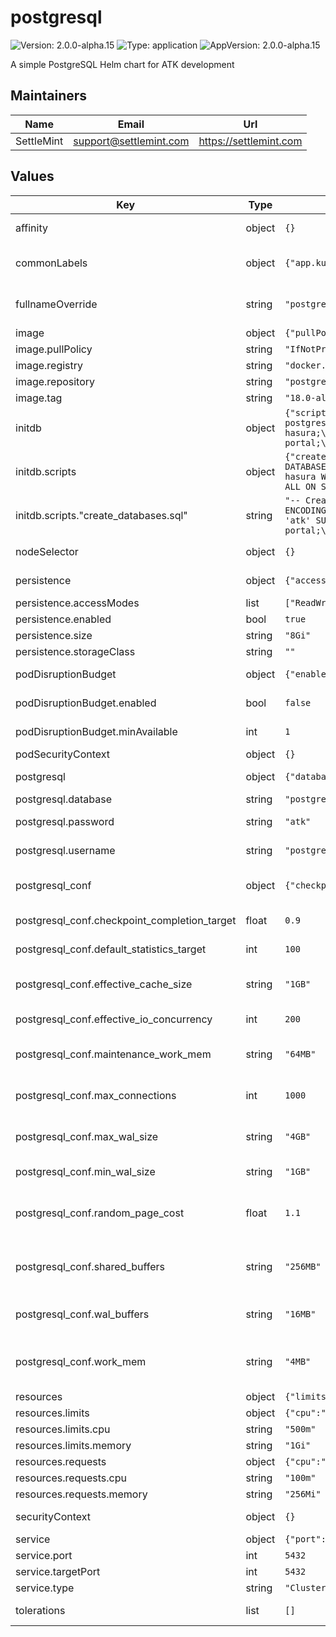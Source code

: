 # postgresql

![Version: 2.0.0-alpha.15](https://img.shields.io/badge/Version-2.0.0--alpha.15-informational?style=flat-square) ![Type: application](https://img.shields.io/badge/Type-application-informational?style=flat-square) ![AppVersion: 2.0.0-alpha.15](https://img.shields.io/badge/AppVersion-2.0.0--alpha.15-informational?style=flat-square)

A simple PostgreSQL Helm chart for ATK development

## Maintainers

| Name | Email | Url |
| ---- | ------ | --- |
| SettleMint | <support@settlemint.com> | <https://settlemint.com> |

## Values

| Key | Type | Default | Description |
|-----|------|---------|-------------|
| affinity | object | `{}` | Affinity for pod assignment (object) |
| commonLabels | object | `{"app.kubernetes.io/managed-by":"helm","kots.io/app-slug":"settlemint-atk"}` | Common labels to add to all PostgreSQL resources |
| fullnameOverride | string | `"postgresql"` | String to fully override common.names.fullname (string) |
| image | object | `{"pullPolicy":"IfNotPresent","registry":"docker.io","repository":"postgres","tag":"18.0-alpine"}` | Image configuration |
| image.pullPolicy | string | `"IfNotPresent"` | Image pull policy |
| image.registry | string | `"docker.io"` | Image registry |
| image.repository | string | `"postgres"` | Image repository |
| image.tag | string | `"18.0-alpine"` | Image tag |
| initdb | object | `{"scripts":{"create_databases.sql":"-- Create databases and users for all ATK services\nCREATE DATABASE blockscout;\nCREATE USER blockscout WITH PASSWORD 'atk' SUPERUSER;\nGRANT ALL PRIVILEGES ON DATABASE blockscout TO blockscout;\n\\c blockscout;\nGRANT ALL ON SCHEMA public TO blockscout;\n\n\\c postgres;\nCREATE DATABASE thegraph WITH ENCODING 'UTF8' LC_COLLATE='C' LC_CTYPE='C' TEMPLATE template0;\nCREATE USER thegraph WITH PASSWORD 'atk' SUPERUSER;\nGRANT ALL PRIVILEGES ON DATABASE thegraph TO thegraph;\n\\c thegraph;\nGRANT ALL ON SCHEMA public TO thegraph;\n\n\\c postgres;\nCREATE DATABASE hasura;\nCREATE USER hasura WITH PASSWORD 'atk' SUPERUSER;\nGRANT ALL PRIVILEGES ON DATABASE hasura TO hasura;\n\\c hasura;\nGRANT ALL ON SCHEMA public TO hasura;\n\n\\c postgres;\nCREATE DATABASE portal;\nCREATE USER portal WITH PASSWORD 'atk' SUPERUSER;\nGRANT ALL PRIVILEGES ON DATABASE portal TO portal;\n\\c portal;\nGRANT ALL ON SCHEMA public TO portal;\n\n\\c postgres;\nCREATE DATABASE txsigner;\nCREATE USER txsigner WITH PASSWORD 'atk' SUPERUSER;\nGRANT ALL PRIVILEGES ON DATABASE txsigner TO txsigner;\n\\c txsigner;\nGRANT ALL ON SCHEMA public TO txsigner;\n"}}` | Database initialization configuration (object) |
| initdb.scripts | object | `{"create_databases.sql":"-- Create databases and users for all ATK services\nCREATE DATABASE blockscout;\nCREATE USER blockscout WITH PASSWORD 'atk' SUPERUSER;\nGRANT ALL PRIVILEGES ON DATABASE blockscout TO blockscout;\n\\c blockscout;\nGRANT ALL ON SCHEMA public TO blockscout;\n\n\\c postgres;\nCREATE DATABASE thegraph WITH ENCODING 'UTF8' LC_COLLATE='C' LC_CTYPE='C' TEMPLATE template0;\nCREATE USER thegraph WITH PASSWORD 'atk' SUPERUSER;\nGRANT ALL PRIVILEGES ON DATABASE thegraph TO thegraph;\n\\c thegraph;\nGRANT ALL ON SCHEMA public TO thegraph;\n\n\\c postgres;\nCREATE DATABASE hasura;\nCREATE USER hasura WITH PASSWORD 'atk' SUPERUSER;\nGRANT ALL PRIVILEGES ON DATABASE hasura TO hasura;\n\\c hasura;\nGRANT ALL ON SCHEMA public TO hasura;\n\n\\c postgres;\nCREATE DATABASE portal;\nCREATE USER portal WITH PASSWORD 'atk' SUPERUSER;\nGRANT ALL PRIVILEGES ON DATABASE portal TO portal;\n\\c portal;\nGRANT ALL ON SCHEMA public TO portal;\n\n\\c postgres;\nCREATE DATABASE txsigner;\nCREATE USER txsigner WITH PASSWORD 'atk' SUPERUSER;\nGRANT ALL PRIVILEGES ON DATABASE txsigner TO txsigner;\n\\c txsigner;\nGRANT ALL ON SCHEMA public TO txsigner;\n"}` | Database initialization scripts |
| initdb.scripts."create_databases.sql" | string | `"-- Create databases and users for all ATK services\nCREATE DATABASE blockscout;\nCREATE USER blockscout WITH PASSWORD 'atk' SUPERUSER;\nGRANT ALL PRIVILEGES ON DATABASE blockscout TO blockscout;\n\\c blockscout;\nGRANT ALL ON SCHEMA public TO blockscout;\n\n\\c postgres;\nCREATE DATABASE thegraph WITH ENCODING 'UTF8' LC_COLLATE='C' LC_CTYPE='C' TEMPLATE template0;\nCREATE USER thegraph WITH PASSWORD 'atk' SUPERUSER;\nGRANT ALL PRIVILEGES ON DATABASE thegraph TO thegraph;\n\\c thegraph;\nGRANT ALL ON SCHEMA public TO thegraph;\n\n\\c postgres;\nCREATE DATABASE hasura;\nCREATE USER hasura WITH PASSWORD 'atk' SUPERUSER;\nGRANT ALL PRIVILEGES ON DATABASE hasura TO hasura;\n\\c hasura;\nGRANT ALL ON SCHEMA public TO hasura;\n\n\\c postgres;\nCREATE DATABASE portal;\nCREATE USER portal WITH PASSWORD 'atk' SUPERUSER;\nGRANT ALL PRIVILEGES ON DATABASE portal TO portal;\n\\c portal;\nGRANT ALL ON SCHEMA public TO portal;\n\n\\c postgres;\nCREATE DATABASE txsigner;\nCREATE USER txsigner WITH PASSWORD 'atk' SUPERUSER;\nGRANT ALL PRIVILEGES ON DATABASE txsigner TO txsigner;\n\\c txsigner;\nGRANT ALL ON SCHEMA public TO txsigner;\n"` | SQL script to create databases and users for all ATK services |
| nodeSelector | object | `{}` | Node labels for pod assignment (object) |
| persistence | object | `{"accessModes":["ReadWriteOnce"],"enabled":true,"size":"8Gi","storageClass":""}` | Persistence configuration |
| persistence.accessModes | list | `["ReadWriteOnce"]` | Access modes |
| persistence.enabled | bool | `true` | Enable persistence |
| persistence.size | string | `"8Gi"` | Storage size |
| persistence.storageClass | string | `""` | Storage class |
| podDisruptionBudget | object | `{"enabled":false,"minAvailable":1}` | Pod disruption budget configuration (object) |
| podDisruptionBudget.enabled | bool | `false` | Enable pod disruption budget (bool) |
| podDisruptionBudget.minAvailable | int | `1` | Minimum number of available pods (int) |
| podSecurityContext | object | `{}` | Pod security context |
| postgresql | object | `{"database":"postgres","password":"atk","username":"postgres"}` | PostgreSQL configuration |
| postgresql.database | string | `"postgres"` | Default database name |
| postgresql.password | string | `"atk"` | Default superuser password |
| postgresql.username | string | `"postgres"` | Default superuser username |
| postgresql_conf | object | `{"checkpoint_completion_target":0.9,"default_statistics_target":100,"effective_cache_size":"1GB","effective_io_concurrency":200,"maintenance_work_mem":"64MB","max_connections":1000,"max_wal_size":"4GB","min_wal_size":"1GB","random_page_cost":1.1,"shared_buffers":"256MB","wal_buffers":"16MB","work_mem":"4MB"}` | PostgreSQL configuration parameters (object) |
| postgresql_conf.checkpoint_completion_target | float | `0.9` | Target for completion of checkpoint processing |
| postgresql_conf.default_statistics_target | int | `100` | Default statistics target for table columns |
| postgresql_conf.effective_cache_size | string | `"1GB"` | Planner's assumption about the effective size of the disk cache (string) |
| postgresql_conf.effective_io_concurrency | int | `200` | Number of concurrent disk I/O operations |
| postgresql_conf.maintenance_work_mem | string | `"64MB"` | Specifies the maximum amount of memory for maintenance operations |
| postgresql_conf.max_connections | int | `1000` | Maximum number of concurrent connections (int) |
| postgresql_conf.max_wal_size | string | `"4GB"` | Maximum size to which the WAL will grow during automatic checkpoints |
| postgresql_conf.min_wal_size | string | `"1GB"` | Minimum size to which the WAL will shrink |
| postgresql_conf.random_page_cost | float | `1.1` | Planner's assumption about the cost of a non-sequentially-fetched disk page |
| postgresql_conf.shared_buffers | string | `"256MB"` | Amount of memory dedicated to PostgreSQL to use for caching data (string) |
| postgresql_conf.wal_buffers | string | `"16MB"` | Amount of memory used in shared memory for WAL data |
| postgresql_conf.work_mem | string | `"4MB"` | Amount of memory to be used by internal sort operations and hash tables |
| resources | object | `{"limits":{"cpu":"500m","memory":"1Gi"},"requests":{"cpu":"100m","memory":"256Mi"}}` | Resource configuration |
| resources.limits | object | `{"cpu":"500m","memory":"1Gi"}` | Resource limits |
| resources.limits.cpu | string | `"500m"` | CPU limit |
| resources.limits.memory | string | `"1Gi"` | Memory limit |
| resources.requests | object | `{"cpu":"100m","memory":"256Mi"}` | Resource requests |
| resources.requests.cpu | string | `"100m"` | CPU request |
| resources.requests.memory | string | `"256Mi"` | Memory request |
| securityContext | object | `{}` | Container security context |
| service | object | `{"port":5432,"targetPort":5432,"type":"ClusterIP"}` | Service configuration |
| service.port | int | `5432` | Service port |
| service.targetPort | int | `5432` | Target port |
| service.type | string | `"ClusterIP"` | Service type |
| tolerations | list | `[]` | Tolerations for pod assignment (list) |
